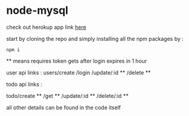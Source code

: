 # node-mysql

check out herokup app link [here]([https://pages.github.com/](https://node-mysql-assing.herokuapp.com/))

start by cloning the repo and simply installing all the npm packages by :
```
npm i
```
** means requires token gets after login expires in 1 hour


user api links : 
users/create
     /login
     /update/:id **
     /delete **

todo api links :

todo/create **
    /get **
    /update/:id **
    /delete/:id **
    
all other details can be found in the code itself
